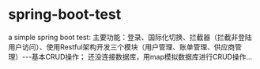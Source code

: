 # spring-boot-test
a simple spring boot test:
主要功能：登录、国际化切换、拦截器（拦截非登陆用户访问）、使用Restful架构开发三个模块（用户管理、账单管理、供应商管理）---基本CRUD操作；
还没连接数据库，用map模拟数据库进行CRUD操作...
